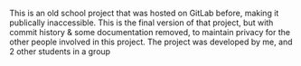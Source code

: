 This is an old school project that was hosted on GitLab before, making it publically inaccessible. This is the final version of that project, but with commit history & some documentation removed, to maintain privacy for the other people involved in this project. The project was developed by me, and 2 other students in a group
